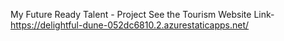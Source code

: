 My Future Ready Talent - Project
See the Tourism
Website Link- https://delightful-dune-052dc6810.2.azurestaticapps.net/
